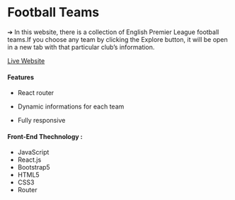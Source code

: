 # Football Teams

➔	In this website, there is a collection of English Premier League football teams.If you choose any team by clicking the Explore button, it will be open in a new tab with that particular club’s information.

[Live Website](https://football-teams.netlify.app/)

#### Features
- React router

- Dynamic informations for each team

- Fully responsive

#### Front-End Thechnology :
- JavaScript
- React.js
- Bootstrap5
- HTML5
- CSS3
- Router









